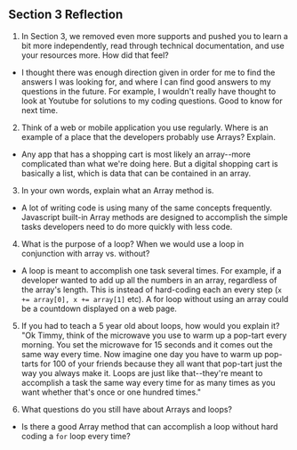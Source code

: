 ## Section 3 Reflection

1. In Section 3, we removed even more supports and pushed you to learn a bit more independently, read through technical documentation, and use your resources more. How did that feel?
- I thought there was enough direction given in order for me to find the answers I was looking for, and where I can find good answers to my questions in the future. For example, I wouldn't really have thought to look at Youtube for solutions to my coding questions. Good to know for next time.

2. Think of a web or mobile application you use regularly. Where is an example of a place that the developers probably use Arrays? Explain.
- Any app that has a shopping cart is most likely an array--more complicated than what we're doing here. But a digital shopping cart is basically a list, which is data that can be contained in an array.
3. In your own words, explain what an Array method is.
- A lot of writing code is using many of the same concepts frequently. Javascript built-in Array methods are designed to accomplish the simple tasks developers need to do more quickly with less code.

4. What is the purpose of a loop? When we would use a loop in conjunction with array vs. without?
- A loop is meant to accomplish one task several times. For example, if a developer wanted to add up all the numbers in an array, regardless of the array's length. This is instead of hard-coding each an every step (`x += array[0], x += array[1]` etc).
A for loop without using an array could be a countdown displayed on a web page.

5. If you had to teach a 5 year old about loops, how would you explain it?
"Ok Timmy, think of the microwave you use to warm up a pop-tart every morning. You set the microwave for 15 seconds and it comes out the same way every time. Now imagine one day you have to warm up pop-tarts for 100 of your friends because they all want that pop-tart just the way you always make it. Loops are just like that--they're meant to accomplish a task the same way every time for as many times as you want whether that's once or one hundred times."

6. What questions do you still have about Arrays and loops?
- Is there a good Array method that can accomplish a loop without hard coding a `for` loop every time?
